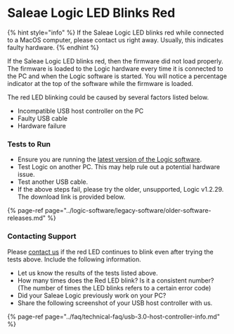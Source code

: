 # Saleae Logic LED Blinks Red

{% hint style="info" %}
If the Saleae Logic LED blinks red while connected to a MacOS computer, please contact us right away. Usually, this indicates faulty hardware.
{% endhint %}

If the Saleae Logic LED blinks red, then the firmware did not load properly. The firmware is loaded to the Logic hardware every time it is connected to the PC and when the Logic software is started. You will notice a percentage indicator at the top of the software while the firmware is loaded.

The red LED blinking could be caused by several factors listed below.

* Incompatible USB host controller on the PC
* Faulty USB cable
* Hardware failure

### Tests to Run

* Ensure you are running the [latest version of the Logic software](https://www.saleae.com/downloads/).
* Test Logic on another PC. This may help rule out a potential hardware issue.
* Test another USB cable.
* If the above steps fail, please try the older, unsupported, Logic v1.2.29. The download link is provided below.

{% page-ref page="../logic-software/legacy-software/older-software-releases.md" %}



### Contacting Support

Please [contact us](https://contact.saleae.com/hc/en-us/requests/new) if the red LED continues to blink even after trying the tests above. Include the following information.

* Let us know the results of the tests listed above.
* How many times does the Red LED blink? Is it a consistent number? \(The number of times the LED blinks refers to a certain error code\)
* Did your Saleae Logic previously work on your PC?
* Share the following screenshot of your USB host controller with us.

{% page-ref page="../faq/technical-faq/usb-3.0-host-controller-info.md" %}







